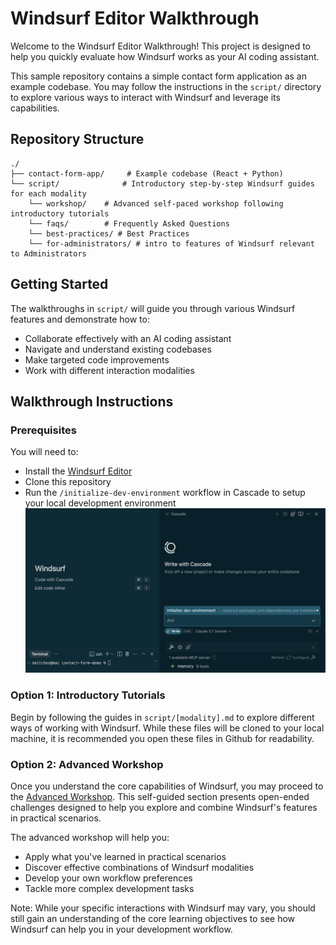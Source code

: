 # Windsurf Editor Walkthrough

Welcome to the Windsurf Editor Walkthrough! This project is designed to help you quickly evaluate how Windsurf works as your AI coding assistant.

This sample repository contains a simple contact form application as an example codebase. You may follow the instructions in the `script/` directory to explore various ways to interact with Windsurf and leverage its capabilities.

## Repository Structure

```
./
├── contact-form-app/     # Example codebase (React + Python)
└── script/              # Introductory step-by-step Windsurf guides for each modality
    └── workshop/    # Advanced self-paced workshop following introductory tutorials
    └── faqs/        # Frequently Asked Questions
    └── best-practices/ # Best Practices
    └── for-administrators/ # intro to features of Windsurf relevant to Administrators
```

## Getting Started

The walkthroughs in `script/` will guide you through various Windsurf features and demonstrate how to:
- Collaborate effectively with an AI coding assistant
- Navigate and understand existing codebases
- Make targeted code improvements
- Work with different interaction modalities

## Walkthrough Instructions
### Prerequisites
You will need to:
- Install the [Windsurf Editor](https://windsurf.com/download)
- Clone this repository
- Run the `/initialize-dev-environment` workflow in Cascade to setup your local development environment
![Initialize Dev Environment](script/assets/initialize.png)


### Option 1: Introductory Tutorials

Begin by following the guides in `script/[modality].md` to explore different ways of working with Windsurf. While these files will be cloned to your local machine, it is recommended you open these files in Github for readability.

### Option 2: Advanced Workshop

Once you understand the core capabilities of Windsurf, you may proceed to the [Advanced Workshop](script/workshop/README.md). This self-guided section presents open-ended challenges designed to help you explore and combine Windsurf's features in practical scenarios.

The advanced workshop will help you:
- Apply what you've learned in practical scenarios
- Discover effective combinations of Windsurf modalities
- Develop your own workflow preferences
- Tackle more complex development tasks

Note: While your specific interactions with Windsurf may vary, you should still gain an understanding of the core learning objectives to see how Windsurf can help you in your development workflow.
